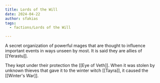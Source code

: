 ```yaml
---
title: Lords of the Will
date: 2024-04-22
author: sfakias
tags:
  - factions/Lords of the Will

---
```


A secret organization of powerful mages that are thought to influence important events in ways unseen by most. It is said they are allies of [[Yerastu]].

They kept under their protection the [[Eye of Veth]]. When it was stolen by unknown thieves that gave it to the winter witch [[Tayra]], it caused the [[Winter's War]].